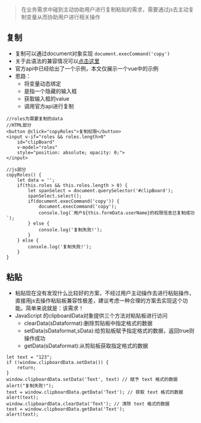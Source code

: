 > 在业务需求中碰到主动协助用户进行复制粘贴的需求，需要通过js去主动复制变量从而协助用户进行相关操作

## 复制
* 复制可以通过document对象实现 `document.execCommand('copy')`
* 关于此语法的兼容情况可以[点击这里](https://developer.mozilla.org/zh-CN/docs/Web/API/Document/execCommand)
* 官方api中已经给出了一个示例，本文仅展示一个vue中的示例
* 思路：
	* 将变量动态绑定
	* 是指一个隐藏的输入框
	* 获取输入框的value
	* 调用官方api进行复制

	
```
//roles为需要复制的data
//HTML部分
<button @click="copyRoles">复制权限</button>
<input v-if="roles && roles.length>0" 
	id="clipBoard" 
	v-model="roles" 
	style="position: absolute; opacity: 0;">
</input>

//js部分
copyRoles() {
	let data = '';
	if(this.roles && this.roles.length > 0) {
		let spanSelect = document.querySelector('#clipBoard');
		spanSelect.select();
		if(document.execCommand('copy')) {
			document.execCommand('copy');
			console.log(`用户${this.formData.userName}的权限信息已复制成功`);
		} else {
			console.log('复制失败!');
		}
	} else {
		console.log('复制失败!');
	}
}
```

## 粘贴
* 粘贴现在没有发现什么比较好的方案，不经过用户主动操作去进行粘贴操作，直接用js去操作粘贴板兼容性极差，建议考虑一种合理的方案去实现这个功能。简单来说就是：该需求！
* JavaScript 的clipboardData对象提供三个方法对粘贴板进行访问
	* clearData(sDataformat):删除剪贴板中指定格式的数据 
	* setData(sDataformat,sData):给剪贴板赋予指定格式的数据，返回true则操作成功 
	* getData(sDataformat):从剪贴板获取指定格式的数据
	
```
let text = "123"; 
if (!window.clipboardData.setData()) {
	return;
}
window.clipboardData.setData('Text', text) // 赋予 text 格式的数据 
alert("复制失败!"); 
text = window.clipboardData.getData('Text'); // 获取 text 格式的数据 
alert(text); 
window.clipboardData.clearData('Text'); // 清除 text 格式的数据 
text = window.clipboardData.getData('Text'); 
alert(text); 
```